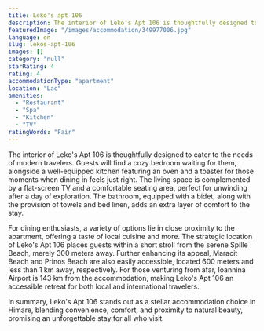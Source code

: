 ```yaml
---
title: Leko's apt 106
description: The interior of Leko's Apt 106 is thoughtfully designed to cater to the needs of modern travelers. Guests will find a cozy bedroom waiting for them, alongside a
featuredImage: "/images/accommodation/349977006.jpg"
language: en
slug: lekos-apt-106
images: []
category: "null"
starRating: 4
rating: 4
accommodationType: "apartment"
location: "Lac"
amenities:
  - "Restaurant"
  - "Spa"
  - "Kitchen"
  - "TV"
ratingWords: "Fair"
---
```


The interior of Leko's Apt 106 is thoughtfully designed to cater to the needs of modern travelers. Guests will find a cozy bedroom waiting for them, alongside a well-equipped kitchen featuring an oven and a toaster for those moments when dining in feels just right. The living space is complemented by a flat-screen TV and a comfortable seating area, perfect for unwinding after a day of exploration. The bathroom, equipped with a bidet, along with the provision of towels and bed linen, adds an extra layer of comfort to the stay.

For dining enthusiasts, a variety of options lie in close proximity to the apartment, offering a taste of local cuisine and more. The strategic location of Leko's Apt 106 places guests within a short stroll from the serene Spille Beach, merely 300 meters away. Further enhancing its appeal, Maracit Beach and Prinos Beach are also easily accessible, located 600 meters and less than 1 km away, respectively. For those venturing from afar, Ioannina Airport is 143 km from the accommodation, making Leko's Apt 106 an accessible retreat for both local and international travelers.

In summary, Leko's Apt 106 stands out as a stellar accommodation choice in Himare, blending convenience, comfort, and proximity to natural beauty, promising an unforgettable stay for all who visit.

